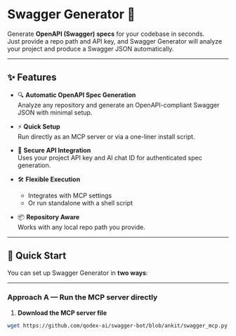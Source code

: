 # Swagger Generator 🚀

Generate **OpenAPI (Swagger) specs** for your codebase in seconds.  
Just provide a repo path and API key, and Swagger Generator will analyze your project and produce a Swagger JSON automatically.

---

## ✨ Features

- 🔍 **Automatic OpenAPI Spec Generation**  
  Analyze any repository and generate an OpenAPI-compliant Swagger JSON with minimal setup.

- ⚡ **Quick Setup**  
  Run directly as an MCP server or via a one-liner install script.

- 🔑 **Secure API Integration**  
  Uses your project API key and AI chat ID for authenticated spec generation.

- 🛠️ **Flexible Execution**  
  - Integrates with MCP settings  
  - Or run standalone with a shell script  

- 📦 **Repository Aware**  
  Works with any local repo path you provide.

---

## 🚀 Quick Start

You can set up Swagger Generator in **two ways**:  

---

### Approach A — Run the MCP server directly

1. **Download the MCP server file**

```bash
wget https://github.com/qodex-ai/swagger-bot/blob/ankit/swagger_mcp.py -O swagger_mcp.py
